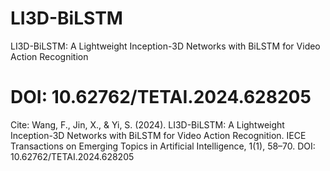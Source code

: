 # LI3D-BiLSTM
LI3D-BiLSTM: A Lightweight Inception-3D Networks with BiLSTM for Video Action Recognition
# DOI: 10.62762/TETAI.2024.628205

Cite: 
Wang, F., Jin, X., & Yi, S. (2024). LI3D-BiLSTM: A Lightweight Inception-3D Networks with BiLSTM for Video Action Recognition. IECE Transactions on Emerging Topics in Artificial Intelligence, 1(1), 58–70. DOI: 10.62762/TETAI.2024.628205
